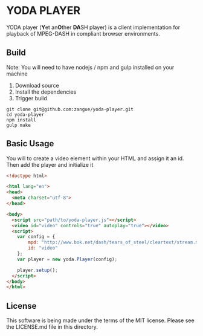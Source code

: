 YODA PLAYER
===========

YODA player (**Y**et an**O**ther **DA**SH player) is a client implementation for
playback of MPEG-DASH in compliant browser environments.

Build
-----

Note: You will need to have nodejs / npm and gulp installed on your machine

1. Download source
2. Install the dependencies
3. Trigger build

```
git clone git@github.com:zangue/yoda-player.git
cd yoda-player
npm install
gulp make
```

Basic Usage
-----------

You will to create a video element within your HTML and assign it an id. Then add
the player and initialize it

```html
<!doctype html>

<html lang="en">
<head>
  <meta charset="utf-8">
</head>

<body>
  <script src="path/to/yoda-player.js"></script>
  <video id="video" controls="true" autoplay="true"></video>
  <script>
    var config = {
        mpd: "http://www.bok.net/dash/tears_of_steel/cleartext/stream.mpd",
        id: "video"
    };
    var player = new yoda.Player(config);

    player.setup();
  </script>
</body>
</html>
```

License
-------

This software is being made under the terms of the MIT license. Please see the
LICENSE.md file in this directory.
